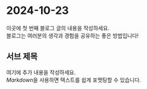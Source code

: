 # 2024-10-23

이곳에 첫 번째 블로그 글의 내용을 작성하세요.  
블로그는 여러분의 생각과 경험을 공유하는 좋은 방법입니다!

## 서브 제목

여기에 추가 내용을 작성하세요.  
*Markdown*을 사용하면 텍스트를 쉽게 포맷팅할 수 있습니다.
